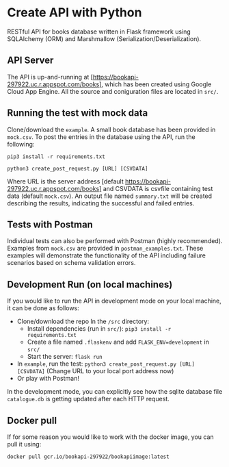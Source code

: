 # Create API with Python

RESTful API for books database written in Flask framework using SQLAlchemy (ORM) and Marshmallow (Serialization/Deserialization).

## API Server 
The API is up-and-running at [https://bookapi-297922.uc.r.appspot.com/books], which has been created using Google Cloud App Engine. All the source and coniguration files are located in `src/`.

## Running the test with mock data
Clone/download the `example`. A small book database has been provided in `mock.csv`. To post the entries in the database using the API, run the following:

`pip3 install -r requirements.txt`

`python3 create_post_request.py [URL] [CSVDATA]`

Where URL is the server address [default https://bookapi-297922.uc.r.appspot.com/books] and CSVDATA is csvfile containing test data (default `mock.csv`). An output file named `summary.txt` will be created describing the results, indicating the successful and failed entries.

## Tests with Postman
Individual tests can also be performed with Postman (highly recommended). Examples from `mock.csv` are provided in `postman_examples.txt`. These examples will demonstrate the functionality of the API including failure scenarios based on schema validation errors.

## Development Run (on local machines)
If you would like to run the API in development mode on your local machine, it can be done as follows:

- Clone/download the repo
In the `/src` directory:
	- Install dependencies (run in `src/`): `pip3 install -r requirements.txt`
	- Create a file named `.flaskenv` and add `FLASK_ENV=development` in `src/`
	- Start the server: `flask run`
- In `example`, run the test: `python3 create_post_request.py [URL] [CSVDATA]` (Change URL to your local port address now)
- Or play with Postman!

In the development mode, you can explicitly see how the sqlite database file `catalogue.db` is getting updated after each HTTP request. 

## Docker pull
If for some reason you would like to work with the docker image, you can pull it using:

`docker pull gcr.io/bookapi-297922/bookapiimage:latest`
